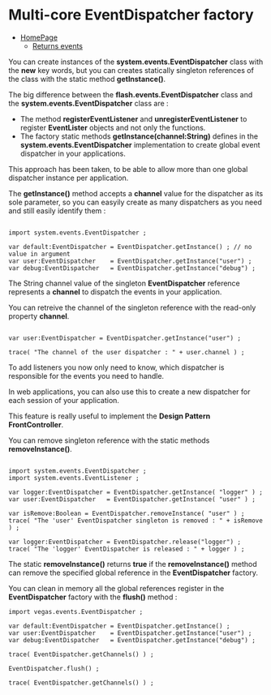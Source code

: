 # Multi-core EventDispatcher factory #

  * [HomePage](http://code.google.com/p/maashaack/)
    * [Returns events](events.md)

You can create instances of the **system.events.EventDispatcher** class with the **new** key words, but you can creates statically singleton references of the class with the static method **getInstance()**.

The big difference between the **flash.events.EventDispatcher** class and the **system.events.EventDispatcher** class are :

  * The method **registerEventListener** and **unregisterEventListener** to register **EventLister** objects and not only the functions.
  * The factory static methods **getInstance(channel:String)** defines in the **system.events.EventDispatcher** implementation to create global event dispatcher in your applications.

This approach has been taken, to be able to allow more than one global dispatcher instance per application.

The **getInstance()** method accepts a **channel** value for the dispatcher as its sole parameter, so you can easyily create as many dispatchers as you need and still easily identify them :

```

import system.events.EventDispatcher ;

var default:EventDispatcher = EventDispatcher.getInstance() ; // no value in argument
var user:EventDispatcher    = EventDispatcher.getInstance("user") ;
var debug:EventDispatcher   = EventDispatcher.getInstance("debug") ;

```

The String channel value of the singleton **EventDispatcher** reference represents a **channel** to dispatch the events in your application.

You can retreive the channel of the singleton reference with the read-only property **channel**.

```

var user:EventDispatcher = EventDispatcher.getInstance("user") ;

trace( "The channel of the user dispatcher : " + user.channel ) ;
```

To add listeners you now only need to know, which dispatcher is responsible for the events you need to handle.

In web applications, you can also use this to create a new dispatcher for each session of your application.

This feature is really useful to implement the **Design Pattern FrontController**.

You can remove singleton reference with the static methods **removeInstance()**.

```

import system.events.EventDispatcher ;
import system.events.EventListener ;

var logger:EventDispatcher = EventDispatcher.getInstance( "logger" ) ;
var user:EventDispatcher   = EventDispatcher.getInstance( "user" ) ;

var isRemove:Boolean = EventDispatcher.removeInstance( "user" ) ;
trace( "The 'user' EventDispatcher singleton is removed : " + isRemove ) ;

var logger:EventDispatcher = EventDispatcher.release("logger") ;
trace( "The 'logger' EventDispatcher is released : " + logger ) ;

```

The static **removeInstance()** returns **true** if the **removeInstance()** method can remove the specified global reference in the **EventDispatcher** factory.

You can clean in memory all the global references register in the **EventDispatcher** factory with the **flush()** method :

```
import vegas.events.EventDispatcher ;

var default:EventDispatcher = EventDispatcher.getInstance() ;
var user:EventDispatcher    = EventDispatcher.getInstance("user") ;
var debug:EventDispatcher   = EventDispatcher.getInstance("debug") ;

trace( EventDispatcher.getChannels() ) ;

EventDispatcher.flush() ;

trace( EventDispatcher.getChannels() ) ;
```